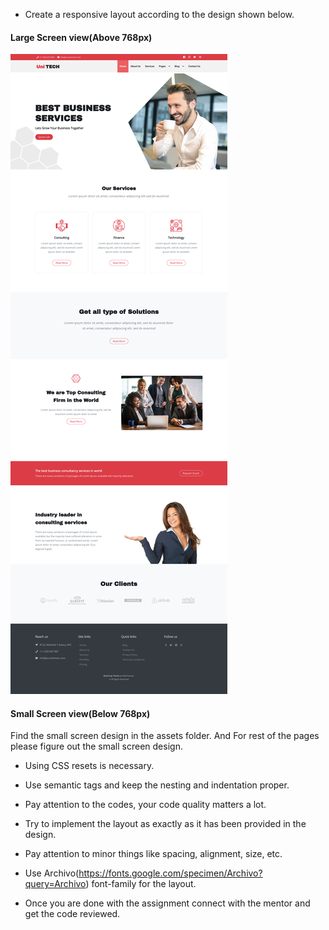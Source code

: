 - Create a responsive layout according to the design shown below.

#### Large Screen view(Above 768px)

![Sass/SCSS Assignment](https://raw.githubusercontent.com/suraj122/AC-STYLE-images/0a1c7bf4f5fe6376484ea36fea98b0d45f6be242/sass-scss/uniTech.png)
 
#### Small Screen view(Below 768px)

Find the small screen design in the assets folder. And For rest of the pages please figure out the small screen design.

- Using CSS resets is necessary.

- Use semantic tags and keep the nesting and indentation proper.

- Pay attention to the codes, your code quality matters a lot.

- Try to implement the layout as exactly as it has been provided in the design.

- Pay attention to minor things like spacing, alignment, size, etc.

- Use Archivo(https://fonts.google.com/specimen/Archivo?query=Archivo) font-family for the layout.

- Once you are done with the assignment connect with the mentor and get the code reviewed.
